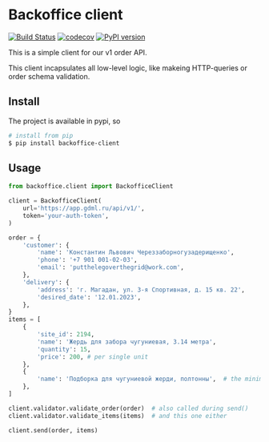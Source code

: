 # Backoffice client

[![Build Status](https://travis-ci.org/gdml/backoffice-client.svg?branch=master)](https://travis-ci.org/gdml/backoffice-client)
[![codecov](https://codecov.io/gh/gdml/backoffice-client/branch/master/graph/badge.svg)](https://codecov.io/gh/gdml/backoffice-client)
[![PyPI version](https://badge.fury.io/py/gm-backoffice-client.svg)](https://badge.fury.io/py/gm-backoffice-client)

This is a simple client for our v1 order API.

This client incapsulates all low-level logic, like makeing HTTP-queries or order schema validation.

## Install

The project is available in pypi, so

```bash
# install from pip
$ pip install backoffice-client
```

## Usage

```python
from backoffice.client import BackofficeClient

client = BackofficeClient(
    url='https://app.gdml.ru/api/v1/',
    token='your-auth-token',
)

order = {
    'customer': {
        'name': 'Константин Львович Череззаборногузадерищенко',
        'phone': '+7 901 001-02-03',
        'email': 'putthelegoverthegrid@work.com',
    },
    'delivery': {
        'address': 'г. Магадан, ул. 3-я Спортивная, д. 15 кв. 22',
        'desired_date': '12.01.2023',
    },
}
items = [
    {
        'site_id': 2194,
        'name': 'Жердь для забора чугуниевая, 3.14 метра',
        'quantity': 15,
        'price': 200, # per single unit
    },
    {
        'name': 'Подборка для чугуниевой жерди, полтонны',  # the minimal item
    },
]

client.validator.validate_order(order)  # also called during send()
client.validator.validate_items(items)  # and this one either

client.send(order, items)
```
